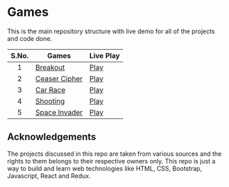 # Games
This is the main repository structure with live demo for all of the projects and code done.


|  S.No.  | Games | Live Play |
|   :-:   | ------- | --------- |
| 1 | [Breakout]()             | [Play](https://rajanand-132.github.io/Games/Breakout%20Game/)                                 |
| 2 | [Ceaser Cipher]()        | [Play](https://rajanand-132.github.io/Games/Caesar%20Cipher/caesar_cipher.html)               |
| 3 | [Car Race]()             | [Play](https://rajanand-132.github.io/Games/Race%20Game/)                                     |
| 4 | [Shooting]()             | [Play](https://rajanand-132.github.io/Games/Shooting%20Game/)|
| 5 | [Space Invader]()  | [Play](https://rajanand-132.github.io/Games/Simple%20Space%20Invader%20Game%202D%20Game/)

## Acknowledgements

The projects discussed in this repo are taken from various sources and the rights to them belongs to their respective owners only. This repo is just a way to build and learn web technologies like HTML, CSS, Bootstrap, Javascript, React and Redux.

